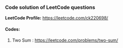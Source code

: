 ### Code solution of LeetCode questions

**LeetCode Profile:** https://leetcode.com/ck220698/

#### Codes:
  1. Two Sum : https://leetcode.com/problems/two-sum/
